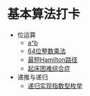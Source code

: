 # 基本算法打卡

- 位运算
  - [a^b](PowerABC.java)
  - [64位整数乘法](BitOF64IntegerMultiplication.java)
  - [最短Hamilton路径](ShortestHamiltonPath.java)
  - [起床困难综合症](DTOS.java)
- 递推与递归
  - [递归实现指数型枚举](ExponentialEnumeration.java)